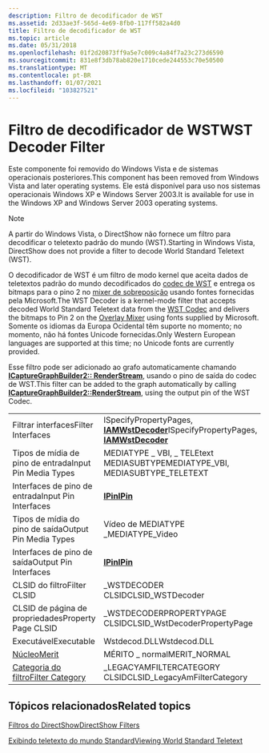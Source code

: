 ```yaml
---
description: Filtro de decodificador de WST
ms.assetid: 2d33ae3f-565d-4e69-8fb0-117ff582a4d0
title: Filtro de decodificador de WST
ms.topic: article
ms.date: 05/31/2018
ms.openlocfilehash: 01f2d20873ff9a5e7c009c4a84f7a23c273d6590
ms.sourcegitcommit: 831e8f3db78ab820e1710cede244553c70e50500
ms.translationtype: MT
ms.contentlocale: pt-BR
ms.lasthandoff: 01/07/2021
ms.locfileid: "103827521"
---
```

# <a name="wst-decoder-filter"></a><span data-ttu-id="da4da-103">Filtro de decodificador de WST</span><span class="sxs-lookup"><span data-stu-id="da4da-103">WST Decoder Filter</span></span>

<span data-ttu-id="da4da-104">Este componente foi removido do Windows Vista e de sistemas operacionais posteriores.</span><span class="sxs-lookup"><span data-stu-id="da4da-104">This component has been removed from Windows Vista and later operating systems.</span></span> <span data-ttu-id="da4da-105">Ele está disponível para uso nos sistemas operacionais Windows XP e Windows Server 2003.</span><span class="sxs-lookup"><span data-stu-id="da4da-105">It is available for use in the Windows XP and Windows Server 2003 operating systems.</span></span>

> [!Note]  
> <span data-ttu-id="da4da-106">A partir do Windows Vista, o DirectShow não fornece um filtro para decodificar o teletexto padrão do mundo (WST).</span><span class="sxs-lookup"><span data-stu-id="da4da-106">Starting in Windows Vista, DirectShow does not provide a filter to decode World Standard Teletext (WST).</span></span>

 

<span data-ttu-id="da4da-107">O decodificador de WST é um filtro de modo kernel que aceita dados de teletextos padrão do mundo decodificados do [codec de WST](wst-codec-filter.md) e entrega os bitmaps para o pino 2 no [mixer de sobreposição](overlay-mixer-filter.md) usando fontes fornecidas pela Microsoft.</span><span class="sxs-lookup"><span data-stu-id="da4da-107">The WST Decoder is a kernel-mode filter that accepts decoded World Standard Teletext data from the [WST Codec](wst-codec-filter.md) and delivers the bitmaps to Pin 2 on the [Overlay Mixer](overlay-mixer-filter.md) using fonts supplied by Microsoft.</span></span> <span data-ttu-id="da4da-108">Somente os idiomas da Europa Ocidental têm suporte no momento; no momento, não há fontes Unicode fornecidas.</span><span class="sxs-lookup"><span data-stu-id="da4da-108">Only Western European languages are supported at this time; no Unicode fonts are currently provided.</span></span>

<span data-ttu-id="da4da-109">Esse filtro pode ser adicionado ao grafo automaticamente chamando [**ICaptureGraphBuilder2:: RenderStream**](/windows/desktop/api/Strmif/nf-strmif-icapturegraphbuilder2-renderstream), usando o pino de saída do codec de WST.</span><span class="sxs-lookup"><span data-stu-id="da4da-109">This filter can be added to the graph automatically by calling [**ICaptureGraphBuilder2::RenderStream**](/windows/desktop/api/Strmif/nf-strmif-icapturegraphbuilder2-renderstream), using the output pin of the WST Codec.</span></span>



|                                          |                                                               |
|------------------------------------------|---------------------------------------------------------------|
| <span data-ttu-id="da4da-110">Filtrar interfaces</span><span class="sxs-lookup"><span data-stu-id="da4da-110">Filter Interfaces</span></span>                        | <span data-ttu-id="da4da-111">ISpecifyPropertyPages, [ **IAMWstDecoder**](/previous-versions/windows/desktop/api/Iwstdec/nn-iwstdec-iamwstdecoder)</span><span class="sxs-lookup"><span data-stu-id="da4da-111">ISpecifyPropertyPages, [**IAMWstDecoder**](/previous-versions/windows/desktop/api/Iwstdec/nn-iwstdec-iamwstdecoder)</span></span> |
| <span data-ttu-id="da4da-112">Tipos de mídia de pino de entrada</span><span class="sxs-lookup"><span data-stu-id="da4da-112">Input Pin Media Types</span></span>                    | <span data-ttu-id="da4da-113">MEDIATYPE \_ VBI, \_ TELEtext MEDIASUBTYPE</span><span class="sxs-lookup"><span data-stu-id="da4da-113">MEDIATYPE\_VBI, MEDIASUBTYPE\_TELETEXT</span></span>                        |
| <span data-ttu-id="da4da-114">Interfaces de pino de entrada</span><span class="sxs-lookup"><span data-stu-id="da4da-114">Input Pin Interfaces</span></span>                     | [<span data-ttu-id="da4da-115">**IPin**</span><span class="sxs-lookup"><span data-stu-id="da4da-115">**IPin**</span></span>](/windows/desktop/api/Strmif/nn-strmif-ipin)                                          |
| <span data-ttu-id="da4da-116">Tipos de mídia do pino de saída</span><span class="sxs-lookup"><span data-stu-id="da4da-116">Output Pin Media Types</span></span>                   | <span data-ttu-id="da4da-117">Vídeo de MEDIATYPE \_</span><span class="sxs-lookup"><span data-stu-id="da4da-117">MEDIATYPE\_Video</span></span>                                              |
| <span data-ttu-id="da4da-118">Interfaces de pino de saída</span><span class="sxs-lookup"><span data-stu-id="da4da-118">Output Pin Interfaces</span></span>                    | [<span data-ttu-id="da4da-119">**IPin**</span><span class="sxs-lookup"><span data-stu-id="da4da-119">**IPin**</span></span>](/windows/desktop/api/Strmif/nn-strmif-ipin)                                          |
| <span data-ttu-id="da4da-120">CLSID do filtro</span><span class="sxs-lookup"><span data-stu-id="da4da-120">Filter CLSID</span></span>                             | <span data-ttu-id="da4da-121">\_WSTDECODER CLSID</span><span class="sxs-lookup"><span data-stu-id="da4da-121">CLSID\_WSTDecoder</span></span>                                             |
| <span data-ttu-id="da4da-122">CLSID de página de propriedades</span><span class="sxs-lookup"><span data-stu-id="da4da-122">Property Page CLSID</span></span>                      | <span data-ttu-id="da4da-123">\_WSTDECODERPROPERTYPAGE CLSID</span><span class="sxs-lookup"><span data-stu-id="da4da-123">CLSID\_WstDecoderPropertyPage</span></span>                                 |
| <span data-ttu-id="da4da-124">Executável</span><span class="sxs-lookup"><span data-stu-id="da4da-124">Executable</span></span>                               | <span data-ttu-id="da4da-125">Wstdecod.DLL</span><span class="sxs-lookup"><span data-stu-id="da4da-125">Wstdecod.DLL</span></span>                                                  |
| [<span data-ttu-id="da4da-126">Núcleo</span><span class="sxs-lookup"><span data-stu-id="da4da-126">Merit</span></span>](merit.md)                       | <span data-ttu-id="da4da-127">MÉRITO \_ normal</span><span class="sxs-lookup"><span data-stu-id="da4da-127">MERIT\_NORMAL</span></span>                                                 |
| [<span data-ttu-id="da4da-128">Categoria do filtro</span><span class="sxs-lookup"><span data-stu-id="da4da-128">Filter Category</span></span>](filter-categories.md) | <span data-ttu-id="da4da-129">\_LEGACYAMFILTERCATEGORY CLSID</span><span class="sxs-lookup"><span data-stu-id="da4da-129">CLSID\_LegacyAmFilterCategory</span></span>                                 |



 

## <a name="related-topics"></a><span data-ttu-id="da4da-130">Tópicos relacionados</span><span class="sxs-lookup"><span data-stu-id="da4da-130">Related topics</span></span>

<dl> <dt>

[<span data-ttu-id="da4da-131">Filtros do DirectShow</span><span class="sxs-lookup"><span data-stu-id="da4da-131">DirectShow Filters</span></span>](directshow-filters.md)
</dt> <dt>

[<span data-ttu-id="da4da-132">Exibindo teletexto do mundo Standard</span><span class="sxs-lookup"><span data-stu-id="da4da-132">Viewing World Standard Teletext</span></span>](viewing-world-standard-teletext.md)
</dt> </dl>

 

 




